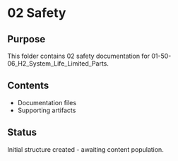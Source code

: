 # 02 Safety

## Purpose
This folder contains 02 safety documentation for 01-50-06_H2_System_Life_Limited_Parts.

## Contents
- Documentation files
- Supporting artifacts

## Status
Initial structure created - awaiting content population.

